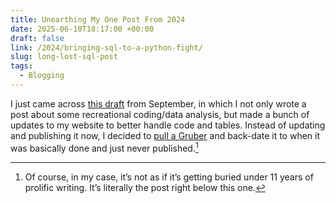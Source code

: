 ```yaml
---
title: Unearthing My One Post From 2024
date: 2025-06-10T18:17:00 +00:00
draft: false
link: /2024/bringing-sql-to-a-python-fight/
slug: long-lost-sql-post
tags:
  - Blogging
---
```

I just came across [this draft](/2024/bringing-sql-to-a-python-fight/) from September, in which I not only wrote a post about some recreational coding/data analysis, but made a bunch of updates to my website to better handle code and tables. Instead of updating and publishing it now, I decided to [pull a Gruber](https://daringfireball.net/linked/2025/06/07/long-lost-df-post?ref=seanlunsford.com) and back-date it to when it was basically done and just never published.[^fn]

[^fn]: Of course, in my case, it’s not as if it’s getting buried under 11 years of prolific writing. It’s literally the post right below this one.
